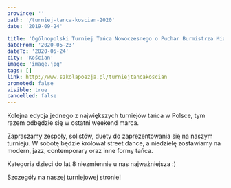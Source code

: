 ```yaml
---
province: ''
path: '/turniej-tanca-koscian-2020'
date: '2019-09-24'

title: 'Ogólnopolski Turniej Tańca Nowoczesnego o Puchar Burmistrza Miasta Kościan'
dateFrom: '2020-05-23'
dateTo: '2020-05-24'
city: 'Kościan'
image: 'image.jpg'
tags: []
link: http://www.szkolapoezja.pl/turniejtancakoscian
promoted: false
visible: true
cancelled: false
---
```

Kolejna edycja jednego z największych turniejów tańca w Polsce, tym razem odbędzie się w ostatni weekend marca. 

Zapraszamy zespoły, solistów, duety do zaprezentowania się na naszym turnieju. W sobotę będzie królował street dance,  a niedzielę zostawiamy na modern, jazz, contemporary oraz inne formy tańca. 

Kategoria dzieci do lat 8 niezmiennie u nas najważniejsza :)

Szczegóły na naszej turniejowej stronie!